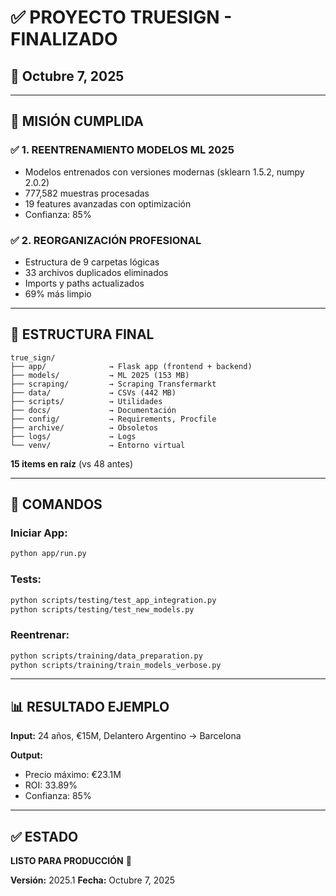 # ✅ PROYECTO TRUESIGN - FINALIZADO

## 📅 Octubre 7, 2025

---

## 🎯 MISIÓN CUMPLIDA

### ✅ 1. REENTRENAMIENTO MODELOS ML 2025
- Modelos entrenados con versiones modernas (sklearn 1.5.2, numpy 2.0.2)
- 777,582 muestras procesadas
- 19 features avanzadas con optimización
- Confianza: 85%

### ✅ 2. REORGANIZACIÓN PROFESIONAL
- Estructura de 9 carpetas lógicas
- 33 archivos duplicados eliminados
- Imports y paths actualizados
- 69% más limpio

---

## 📂 ESTRUCTURA FINAL

```
true_sign/
├── app/              → Flask app (frontend + backend)
├── models/           → ML 2025 (153 MB)
├── scraping/         → Scraping Transfermarkt
├── data/             → CSVs (442 MB)
├── scripts/          → Utilidades
├── docs/             → Documentación
├── config/           → Requirements, Procfile
├── archive/          → Obsoletos
├── logs/             → Logs
└── venv/             → Entorno virtual
```

**15 items en raíz** (vs 48 antes)

---

## 🚀 COMANDOS

### Iniciar App:
```bash
python app/run.py
```

### Tests:
```bash
python scripts/testing/test_app_integration.py
python scripts/testing/test_new_models.py
```

### Reentrenar:
```bash
python scripts/training/data_preparation.py
python scripts/training/train_models_verbose.py
```

---

## 📊 RESULTADO EJEMPLO

**Input:** 24 años, €15M, Delantero Argentino → Barcelona

**Output:**
- Precio máximo: €23.1M
- ROI: 33.89%
- Confianza: 85%

---

## ✅ ESTADO

**LISTO PARA PRODUCCIÓN** 🚀

**Versión:** 2025.1
**Fecha:** Octubre 7, 2025
